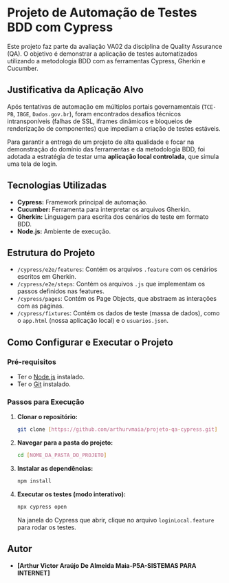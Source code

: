 # Projeto de Automação de Testes BDD com Cypress

Este projeto faz parte da avaliação VA02 da disciplina de Quality Assurance (QA). O objetivo é demonstrar a aplicação de testes automatizados utilizando a metodologia BDD com as ferramentas Cypress, Gherkin e Cucumber.

## Justificativa da Aplicação Alvo

Após tentativas de automação em múltiplos portais governamentais (`TCE-PB`, `IBGE`, `Dados.gov.br`), foram encontrados desafios técnicos intransponíveis (falhas de SSL, iframes dinâmicos e bloqueios de renderização de componentes) que impediam a criação de testes estáveis.

Para garantir a entrega de um projeto de alta qualidade e focar na demonstração do domínio das ferramentas e da metodologia BDD, foi adotada a estratégia de testar uma **aplicação local controlada**, que simula uma tela de login.

## Tecnologias Utilizadas

* **Cypress:** Framework principal de automação.
* **Cucumber:** Ferramenta para interpretar os arquivos Gherkin.
* **Gherkin:** Linguagem para escrita dos cenários de teste em formato BDD.
* **Node.js:** Ambiente de execução.

## Estrutura do Projeto

* `/cypress/e2e/features`: Contém os arquivos `.feature` com os cenários escritos em Gherkin.
* `/cypress/e2e/steps`: Contém os arquivos `.js` que implementam os passos definidos nas features.
* `/cypress/pages`: Contém os Page Objects, que abstraem as interações com as páginas.
* `/cypress/fixtures`: Contém os dados de teste (massa de dados), como o `app.html` (nossa aplicação local) e o `usuarios.json`.

## Como Configurar e Executar o Projeto

### Pré-requisitos

* Ter o [Node.js](https://nodejs.org/) instalado.
* Ter o [Git](https://git-scm.com/) instalado.

### Passos para Execução

1.  **Clonar o repositório:**
    ```bash
    git clone [https://github.com/arthurvmaia/projeto-qa-cypress.git]
    ```

2.  **Navegar para a pasta do projeto:**
    ```bash
    cd [NOME_DA_PASTA_DO_PROJETO]
    ```

3.  **Instalar as dependências:**
    ```bash
    npm install
    ```

4.  **Executar os testes (modo interativo):**
    ```bash
    npx cypress open
    ```
    Na janela do Cypress que abrir, clique no arquivo `loginLocal.feature` para rodar os testes.

## Autor

* **[Arthur Victor Araújo De Almeida Maia-P5A-SISTEMAS PARA INTERNET]**
